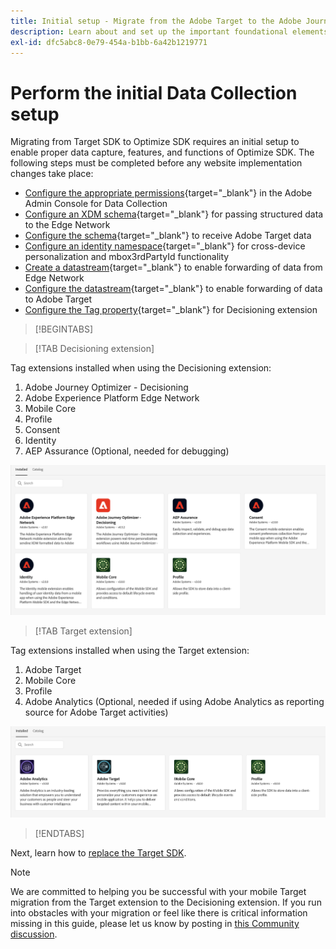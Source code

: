 ```yaml
---
title: Initial setup - Migrate from the Adobe Target to the Adobe Journey Optimizer - Decisioning Mobile extension
description: Learn about and set up the important foundational elements required for your Platform Web SDK implementation
exl-id: dfc5abc8-0e79-454a-b1bb-6a42b1219771
---
```

# Perform the initial Data Collection setup

Migrating from Target SDK to Optimize SDK requires an initial setup to enable proper data capture, features, and functions of Optimize SDK. The following steps must be completed before any website implementation changes take place:

- [Configure the appropriate permissions](https://experienceleague.adobe.com/en/docs/platform-learn/implement-web-sdk/overview#permissions){target="_blank"} in the Adobe Admin Console for Data Collection
- [Configure an XDM schema](https://experienceleague.adobe.com/en/docs/platform-learn/implement-mobile-sdk/initial-configuration/create-schema){target="_blank"} for passing structured data to the Edge Network  
- [Configure the schema](https://experienceleague.adobe.com/en/docs/platform-learn/implement-mobile-sdk/experience-cloud/target#update-your-schema){target="_blank"} to receive Adobe Target data
- [Configure an identity namespace](https://experienceleague.adobe.com/en/docs/platform-learn/implement-mobile-sdk/app-implementation/identity#set-up-a-custom-identity-namespace){target="_blank"} for cross-device personalization and mbox3rdPartyId functionality 
- [Create a datastream](https://experienceleague.adobe.com/en/docs/platform-learn/implement-mobile-sdk/initial-configuration/create-datastream){target="_blank"} to enable forwarding of data from Edge Network
- [Configure the datastream](https://experienceleague.adobe.com/en/docs/platform-learn/implement-mobile-sdk/experience-cloud/target#update-datastream-configuration){target="_blank"} to enable forwarding of data to Adobe Target
- [Configure the Tag property](https://experienceleague.adobe.com/en/docs/platform-learn/implement-mobile-sdk/experience-cloud/target#install-adobe-journey-optimizer---decisioning-tags-extension){target="_blank"} for Decisioning extension

>[!BEGINTABS]

>[!TAB Decisioning extension]

Tag extensions installed when using the Decisioning extension:

1. Adobe Journey Optimizer - Decisioning
1. Adobe Experience Platform Edge Network
1. Mobile Core
1. Profile
1. Consent
1. Identity
1. AEP Assurance (Optional, needed for debugging)

![Tag extensions installed when using the Decisioning extension](assets/tag-extensions-decisioning.png)

>[!TAB Target extension] 

Tag extensions installed when using the Target extension:

1. Adobe Target
1. Mobile Core
1. Profile
1. Adobe Analytics (Optional, needed if using Adobe Analytics as reporting source for Adobe Target activities)

![Tag extensions installed when using the Target extension](assets/tag-extensions-target.png)

>[!ENDTABS]

Next, learn how to [replace the Target SDK](replace-library.md).

>[!NOTE]
>
>We are committed to helping you be successful with your mobile Target migration from the Target extension to the Decisioning extension. If you run into obstacles with your migration or feel like there is critical information missing in this guide, please let us know by posting in [this Community discussion](https://experienceleaguecommunities.adobe.com/t5/adobe-experience-platform-data/tutorial-discussion-migrate-target-from-at-js-to-web-sdk/m-p/575587#M463).
